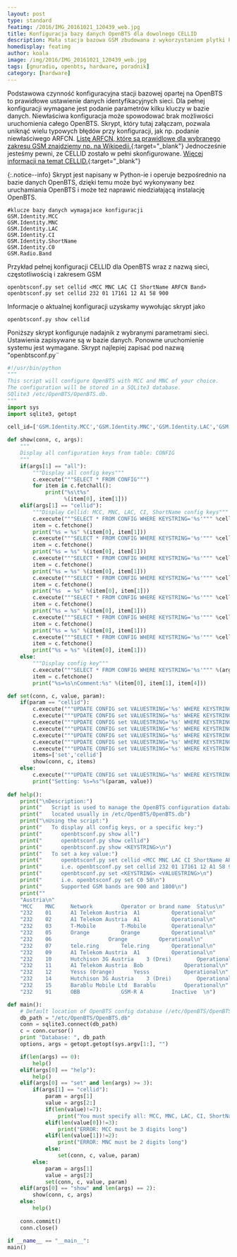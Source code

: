 ```yaml
---
layout: post
type: standard
featimg: /2016/IMG_20161021_120439_web.jpg
title: Konfiguracja bazy danych OpenBTS dla dowolnego CELLID
description: Mała stacja bazowa GSM zbudowana z wykorzystaniem plytki PCB software defined radio i oprogramowania zainstalowanego na laptopie. Poniższy skrypt konfiguruje nadajnik z wybranymi parametrami sieci. Ustawienia zapisywane są w bazie danych. Ponowne uruchomienie systemu jest wymagane.
homedisplay: featimg
author: koala
image: /img/2016/IMG_20161021_120439_web.jpg
tags: [gnuradio, openbts, hardware, poradnik]
category: [hardware]
---
```

Podstawowa czynność konfiguracyjna stacji bazowej opartej na OpenBTS to prawidłowe ustawienie danych identyfikacyjnych sieci.
Dla pełnej konfiguracji wymagane jest podanie parametrów kilku kluczy w bazie danych. Niewłaściwa konfiguracja może spowodować brak możliwości uruchomienia całego OpenBTS. Skrypt, który tutaj załączam, pozwala uniknąć wielu typowych błędów przy konfiguracji, jak np. podanie niewłaściwego ARFCN. [Listę ARFCN, które są prawidlowe dla wybranego zakresu GSM znajdziemy np. na Wikipedii.](https://en.wikipedia.org/wiki/Absolute_radio-frequency_channel_number){:target="_blank"} Jednocześnie jesteśmy pewni, ze CELLID zostało w pełni skonfigurowane. [Więcej informacji na temat CELLID.](https://pl.wikipedia.org/wiki/Cell_Identifier){:target="_blank"}

{:.notice--info}
Skrypt jest napisany w Python-ie i operuje bezpośrednio na bazie danych OpenBTS, dzięki temu może być wykonywany bez uruchamiania OpenBTS i może też naprawić niedziałającą instalację OpenBTS.

```
#klucze bazy danych wymagajace konfiguracji
GSM.Identity.MCC
GSM.Identity.MNC
GSM.Identity.LAC
GSM.Identity.CI
GSM.Identity.ShortName
GSM.Identity.C0
GSM.Radio.Band
```
Przykład pełnej konfiguracji CELLID dla OpenBTS wraz z nazwą sieci, częstotliwością i zakresem GSM
```
openbtsconf.py set cellid <MCC MNC LAC CI ShortName ARFCN Band>
openbtsconf.py set cellid 232 01 17161 12 A1 58 900
```
Informacje o aktualnej konfiguracji uzyskamy wywołując skrypt jako

```
openbtsconf.py show cellid
```

Poniższy skrypt konfiguruje nadajnik z wybranymi parametrami sieci. Ustawienia zapisywane są w bazie danych. Ponowne uruchomienie systemu jest wymagane.
Skrypt najlepiej zapisać pod nazwą "openbtsconf.py¨

```python
#!/usr/bin/python
"""
This script will configure OpenBTS with MCC and MNC of your choice.
The configuration will be stored in a SQLite3 database.
SQlite3 /etc/OpenBTS/OpenBTS.db.
"""
import sys
import sqlite3, getopt

cell_id=['GSM.Identity.MCC','GSM.Identity.MNC','GSM.Identity.LAC','GSM.Identity.CI','GSM.Identity.ShortName','GSM.Radio.C0','GSM.Radio.Band']
 
def show(conn, c, args):
    """
    Display all configuration keys from table: CONFIG
    """
    if(args[1] == "all"):
        """Display all config keys"""
        c.execute("""SELECT * FROM CONFIG""")
        for item in c.fetchall():
            print("%s\t%s"
                  %(item[0], item[1]))       
    elif(args[1] == "cellid"):
		"""Display Cellid: MCC, MNC, LAC, CI, ShortName config keys"""
		c.execute("""SELECT * FROM CONFIG WHERE KEYSTRING='%s'""" %cell_id[0])
		item = c.fetchone()
		print("%s = %s" %(item[0], item[1]))
		c.execute("""SELECT * FROM CONFIG WHERE KEYSTRING='%s'""" %cell_id[1])
		item = c.fetchone()
		print("%s = %s" %(item[0], item[1]))
		c.execute("""SELECT * FROM CONFIG WHERE KEYSTRING='%s'""" %cell_id[2])
		item = c.fetchone()
		print("%s = %s" %(item[0], item[1]))
		c.execute("""SELECT * FROM CONFIG WHERE KEYSTRING='%s'""" %cell_id[3])
		item = c.fetchone()
		print("%s  = %s" %(item[0], item[1]))
		c.execute("""SELECT * FROM CONFIG WHERE KEYSTRING='%s'""" %cell_id[4])
		item = c.fetchone()
		print("%s = %s" %(item[0], item[1]))
		c.execute("""SELECT * FROM CONFIG WHERE KEYSTRING='%s'""" %cell_id[5])
		item = c.fetchone()
		print("%s = %s" %(item[0], item[1]))
		c.execute("""SELECT * FROM CONFIG WHERE KEYSTRING='%s'""" %cell_id[6])
		item = c.fetchone()
		print("%s = %s" %(item[0], item[1]))
    else:
        """Display config key"""
        c.execute("""SELECT * FROM CONFIG WHERE KEYSTRING='%s'""" %(args[1]))
        item = c.fetchone()
        print("%s=%s\nComment:%s" %(item[0], item[1], item[4]))

def set(conn, c, value, param):
	if(param == "cellid"):
		c.execute("""UPDATE CONFIG set VALUESTRING='%s' WHERE KEYSTRING='GSM.Identity.MCC'"""%(value[0]))
		c.execute("""UPDATE CONFIG set VALUESTRING='%s' WHERE KEYSTRING='GSM.Identity.MNC'"""%(value[1]))
		c.execute("""UPDATE CONFIG set VALUESTRING='%s' WHERE KEYSTRING='GSM.Identity.LAC'"""%(value[2]))
		c.execute("""UPDATE CONFIG set VALUESTRING='%s' WHERE KEYSTRING='GSM.Identity.CI'"""%(value[3]))
		c.execute("""UPDATE CONFIG set VALUESTRING='%s' WHERE KEYSTRING='GSM.Identity.ShortName'"""%(value[4]))
		c.execute("""UPDATE CONFIG set VALUESTRING='%s' WHERE KEYSTRING='GSM.Identity.C0'"""%(value[5]))
		c.execute("""UPDATE CONFIG set VALUESTRING='%s' WHERE KEYSTRING='GSM.Radio.Band'"""%(value[6]))
		items=['set','cellid']
		show(conn, c, items)
	else:
		c.execute("""UPDATE CONFIG set VALUESTRING='%s' WHERE KEYSTRING='%s'"""%(value, param))
		print("Setting: %s=%s"%(param, value))
 
def help():
    print("\nDescription:")
    print("   Script is used to manage the OpenBTS configuration database.")
    print("   located usually in /etc/OpenBTS/OpenBTS.db")
    print("\nUsing the script:")
    print("   To display all config keys, or a specific key:")
    print("      openbtsconf.py show all")
    print("      openbtsconf.py show cellid")
    print("      openbtsconf.py show <KEYSTRING>\n")
    print("   To set a key value:")
    print("      openbtsconf.py set cellid <MCC MNC LAC CI ShortName ARFCN Band>\n")   
    print("      i.e. openbtsconf.py set cellid 232 01 17161 12 A1 58 900\n")
    print("      openbtsconf.py set <KEYSTRING> <VALUESTRING>\n")
    print("      i.e. openbtsconf.py set C0 58\n")
    print("      Supported GSM bands are 900 and 1800\n")
    print(""
	"Austria\n"
	"MCC 	MNC 	Network 		Operator or brand name 	Status\n"
	"232 	01   	A1 Telekom Austria 	A1 			Operational\n"
	"232 	02   	A1 Telekom Austria 	A1 			Operational\n"
	"232 	03   	T-Mobile 		T-Mobile 		Operational\n"
	"232 	05   	Orange 			Orange 			Operational\n"
	"232 	06   				Orange 			Operational\n"
	"232 	07   	tele.ring 		Tele.ring 		Operational\n"
	"232 	09   	A1 Telekom Austria 	A1 			Operational\n"
	"232 	10   	Hutchison 3G Austria 	3 (Drei) 		Operational\n"
	"232 	11   	A1 Telekom Austria 	Bob 			Operational\n"
	"232 	12   	Yesss (Orange) 		Yesss 			Operational\n"
	"232 	14   	Hutchison 3G Austria 	3 (Drei) 		Operational\n"
	"232 	15   	Barablu Mobile Ltd 	Barablu 		Operational\n"
	"232 	91   	OBB 			GSM-R A 		Inactive  \n")

def main():
    # Default location of OpenBTS config database (/etc/OpenBTS/OpenBTS.db)
    db_path = "/etc/OpenBTS/OpenBTS.db"
    conn = sqlite3.connect(db_path)
    c = conn.cursor()   
    print "Database: ", db_path
    options, args = getopt.getopt(sys.argv[1:], "")

    if(len(args) == 0):
        help()
    elif(args[0] == "help"):
        help()
    elif(args[0] == "set" and len(args) >= 3):
        if(args[1] == "cellid"):
			param = args[1]
			value = args[2:]
			if(len(value)!=7):
				print("You must specify all: MCC, MNC, LAC, CI, ShortName, ARFCN, Band")
			elif(len(value[0])!=3):
				print("ERROR: MCC must be 3 digits long")
			elif(len(value[1])!=2):
				print("ERROR: MNC must be 2 digits long")
			else:
				set(conn, c, value, param)
        else:
			param = args[1]
			value = args[2]
			set(conn, c, value, param)
    elif(args[0] == "show" and len(args) == 2):
        show(conn, c, args)
    else:
        help()
     
    conn.commit()
    conn.close()   
         
if __name__ == "__main__":
main()
```
